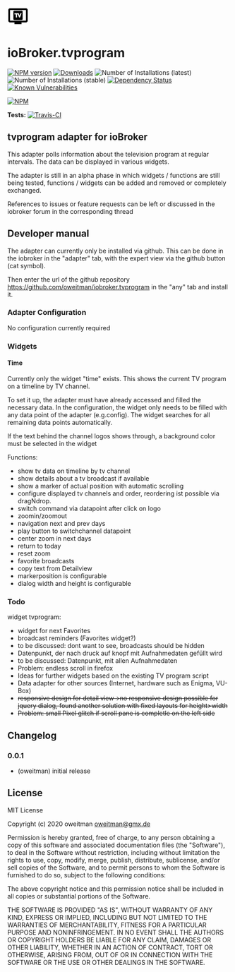 ![Logo](admin/tvprogram.png)
# ioBroker.tvprogram

[![NPM version](http://img.shields.io/npm/v/iobroker.tvprogram.svg)](https://www.npmjs.com/package/iobroker.tvprogram)
[![Downloads](https://img.shields.io/npm/dm/iobroker.tvprogram.svg)](https://www.npmjs.com/package/iobroker.tvprogram)
![Number of Installations (latest)](http://iobroker.live/badges/tvprogram-installed.svg)
![Number of Installations (stable)](http://iobroker.live/badges/tvprogram-stable.svg)
[![Dependency Status](https://img.shields.io/david/oweitman/iobroker.tvprogram.svg)](https://david-dm.org/oweitman/iobroker.tvprogram)
[![Known Vulnerabilities](https://snyk.io/test/github/oweitman/ioBroker.tvprogram/badge.svg)](https://snyk.io/test/github/oweitman/ioBroker.tvprogram)

[![NPM](https://nodei.co/npm/iobroker.tvprogram.png?downloads=true)](https://nodei.co/npm/iobroker.tvprogram/)

**Tests:** [![Travis-CI](http://img.shields.io/travis/oweitman/ioBroker.tvprogram/master.svg)](https://travis-ci.org/oweitman/ioBroker.tvprogram)

## tvprogram adapter for ioBroker

This adapter polls information about the television program at regular intervals. 
The data can be displayed in various widgets. 

The adapter is still in an alpha phase in which widgets / functions are still being tested, 
functions / widgets can be added and removed or completely exchanged.

References to issues or feature requests can be left or 
discussed in the iobroker forum in the corresponding thread

## Developer manual
The adapter can currently only be installed via github. This can be done in the iobroker in the "adapter" tab, 
with the expert view via the github button (cat symbol).

Then enter the url of the github repository https://github.com/oweitman/iobroker.tvprogram in the "any" tab and install it.

### Adapter Configuration

No configuration currently required

### Widgets

#### Time
Currently only the widget "time" exists. This shows the current TV program on a timeline by TV channel.

To set it up, the adapter must have already accessed and filled the necessary data. 
In the configuration, the widget only needs to be filled with any data point of the adapter (e.g.config).
The widget searches for all remaining data points automatically.

If the text behind the channel logos shows through, a background color must be selected in the widget

Functions:

- show tv data on timeline by tv channel
- show details about a tv broadcast if available
- show a marker of actual position with automatic scrolling
- configure displayed tv channels and order, reordering ist possible via dragNdrop.
- switch command via datapoint after click on logo
- zoomin/zoomout
- navigation next and prev days
- play button to switchchannel datapoint
- center zoom in next days
- return to today
- reset zoom
- favorite broadcasts
- copy text from Detailview
- markerposition is configurable
- dialog width and height is configurable 

### Todo

widget tvprogram: 
- widget for next Favorites
- broadcast reminders (Favorites widget?)
- to be discussed: dont want to see, broadcasts should be hidden
- Datenpunkt, der nach druck auf knopf mit Aufnahmedaten gefüllt wird
- to be discussed: Datenpunkt, mit allen Aufnahmedaten
- Problem: endless scroll in firefox
- Ideas for further widgets based on the existing TV program script
- Data adapter for other sources (Internet, hardware such as Enigma, VU-Box)
- ~~responsive design for detail view->no responsive design possible for jquery dialog, found another solution with fixed layouts for height>width~~
- ~~Problem: small Pixel glitch if scroll pane is completle on the left side~~

## Changelog

### 0.0.1
* (oweitman) initial release

## License
MIT License

Copyright (c) 2020 oweitman <oweitman@gmx.de>

Permission is hereby granted, free of charge, to any person obtaining a copy
of this software and associated documentation files (the "Software"), to deal
in the Software without restriction, including without limitation the rights
to use, copy, modify, merge, publish, distribute, sublicense, and/or sell
copies of the Software, and to permit persons to whom the Software is
furnished to do so, subject to the following conditions:

The above copyright notice and this permission notice shall be included in all
copies or substantial portions of the Software.

THE SOFTWARE IS PROVIDED "AS IS", WITHOUT WARRANTY OF ANY KIND, EXPRESS OR
IMPLIED, INCLUDING BUT NOT LIMITED TO THE WARRANTIES OF MERCHANTABILITY,
FITNESS FOR A PARTICULAR PURPOSE AND NONINFRINGEMENT. IN NO EVENT SHALL THE
AUTHORS OR COPYRIGHT HOLDERS BE LIABLE FOR ANY CLAIM, DAMAGES OR OTHER
LIABILITY, WHETHER IN AN ACTION OF CONTRACT, TORT OR OTHERWISE, ARISING FROM,
OUT OF OR IN CONNECTION WITH THE SOFTWARE OR THE USE OR OTHER DEALINGS IN THE
SOFTWARE.